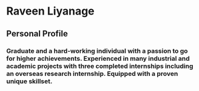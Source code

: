 # Raveen Liyanage

## Personal Profile
### Graduate and a hard-working individual with a passion to go for higher achievements. Experienced in many industrial and academic projects with three completed internships including an overseas research internship. Equipped with a proven unique skillset.

